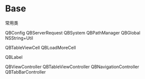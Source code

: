 # Base
常用类

QBConfig
QBServerRequest
QBSystem
QBPathManager
QBGlobal
NSString+Util

QBTableViewCell
QBLoadMoreCell

QBLabel

QBViewController
QBTableViewController
QBNavigationController
QBTabBarController
